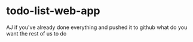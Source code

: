 # todo-list-web-app
AJ if you've already done everything and pushed it to github what do you want the rest of us to do
